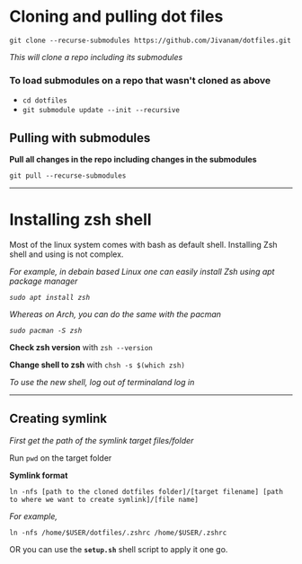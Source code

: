 # Cloning and pulling dot files

`git clone --recurse-submodules https://github.com/Jivanam/dotfiles.git`

*This will clone a repo including its submodules*

### To load submodules on a repo that wasn't cloned as above
- `cd dotfiles`
- `git submodule update --init --recursive`

## Pulling with submodules

**Pull all changes in the repo including changes in the submodules**

`git pull --recurse-submodules`

---

# Installing zsh shell

Most of the linux system comes with bash as default shell. Installing Zsh shell and using is not complex.

*For example, in debain based Linux one can easily install Zsh using apt package manager*

*`sudo apt install zsh`*

*Whereas on Arch, you can do the same with the pacman*

*`sudo pacman -S zsh`*

**Check zsh version** with `zsh --version`

**Change shell to zsh** with `chsh -s $(which zsh)`

*To use the new shell, log out of terminaland log in*

---

## Creating symlink

*First get the path of the symlink target files/folder*

Run `pwd` on the target folder

**Symlink format**

`ln -nfs [path to the cloned dotfiles folder]/[target filename] [path to where we want to create symlink]/[file name]`

*For example,*

`ln -nfs /home/$USER/dotfiles/.zshrc /home/$USER/.zshrc`

OR you can use the **`setup.sh`** shell script to apply it one go.
